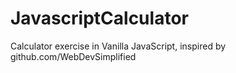 # JavascriptCalculator

Calculator exercise in Vanilla JavaScript, inspired by github.com/WebDevSimplified
